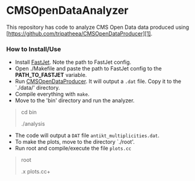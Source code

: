 # CMSOpenDataAnalyzer

This repository has code to analyze CMS Open Data data produced using [https://github.com/tripatheea/CMSOpenDataProducer][1].

### How to Install/Use
 - Install [FastJet][2]. Note the path to FastJet config. 
 - Open ./Makefile and paste the path to FastJet config to the **PATH\_TO\_FASTJET** variable.
 - Run [CMSOpenDataProducer][3]. It will output a `.dat` file. Copy it to the `./data/' directory.
 - Compile everything with `make`.
 - Move to the 'bin' directory and run the analyzer.

> cd bin
> 
> ./analysis

 - The code will output a `DAT` file `antikt_multiplicities.dat`.
 - To make the plots, move to the directory `./root'.
 - Run root and compile/execute the file `plots.cc`

> root
> 
> .x plots.cc+ 

  

[1]: https://github.com/tripatheea/CMSOpenDataProducer
  [2]: http://www.fastjet.fr/
  [3]: https://github.com/tripatheea/CMSOpenDataProducer